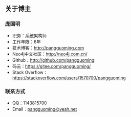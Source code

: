 ## 关于博主 ##
### 庞国明 ###
- 职务：系统架构师
- 工作年限：6年
- 技术博客：http://pangguoming.com 
- Neo4j中文社区：http://neo4j.com.cn/
- Github：http://github.com/pangguoming
- 码云：https://gitee.com/pangguoming/
- Stack Overflow：https://stackoverflow.com/users/1570700/pangguoming
 
### 联系方式 ###

- QQ：1143815700
- Email：pangguoming@yeah.net
